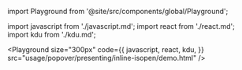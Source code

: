 import Playground from '@site/src/components/global/Playground';

import javascript from './javascript.md';
import react from './react.md';
import kdu from './kdu.md';

<Playground
  size="300px"
  code={{
    javascript,
    react,
    kdu,
  }}
  src="usage/popover/presenting/inline-isopen/demo.html"
/>

